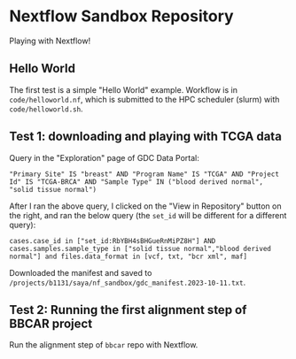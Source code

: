 # Nextflow Sandbox Repository

Playing with Nextflow!

## Hello World

The first test is a simple "Hello World" example. Workflow is in `code/helloworld.nf`, which is submitted to the HPC scheduler (slurm) with `code/helloworld.sh`.

## Test 1: downloading and playing with TCGA data

Query in the "Exploration" page of GDC Data Portal:

```
"Primary Site" IS "breast" AND "Program Name" IS "TCGA" AND "Project Id" IS "TCGA-BRCA" AND "Sample Type" IN ("blood derived normal", "solid tissue normal")
```

After I ran the above query, I clicked on the "View in Repository" button on the right, and ran the below query (the `set_id` will be different for a different query):

```
cases.case_id in ["set_id:RbYBH4sBHGueRnMiPZ8H"] AND cases.samples.sample_type in ["solid tissue normal","blood derived normal"] and files.data_format in [vcf, txt, "bcr xml", maf]
```

Downloaded the manifest and saved to `/projects/b1131/saya/nf_sandbox/gdc_manifest.2023-10-11.txt`.

## Test 2: Running the first alignment step of BBCAR project

Run the alignment step of `bbcar` repo with Nextflow.
 

